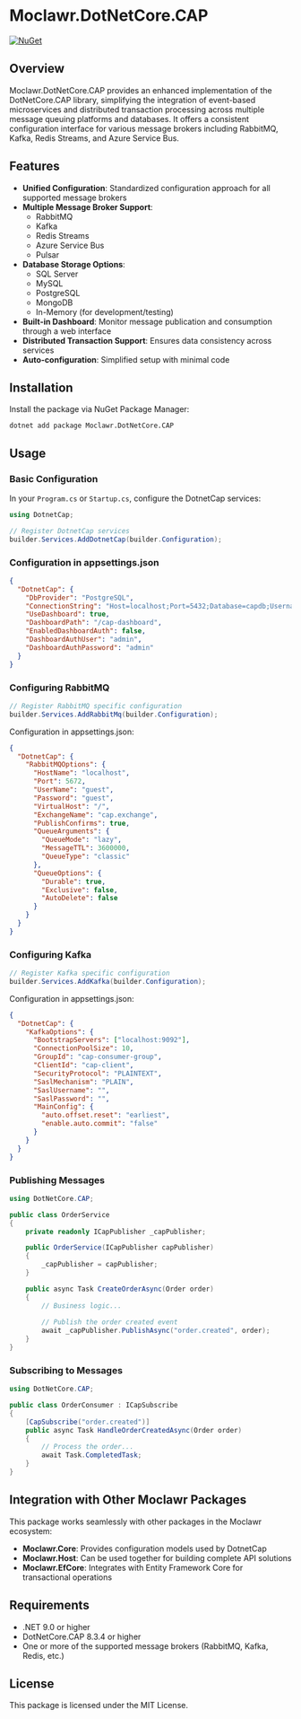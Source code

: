 # Moclawr.DotNetCore.CAP

[![NuGet](https://img.shields.io/nuget/v/Moclawr.DotNetCore.CAP.svg)](https://www.nuget.org/packages/Moclawr.DotNetCore.CAP/)

## Overview

Moclawr.DotNetCore.CAP provides an enhanced implementation of the DotNetCore.CAP library, simplifying the integration of event-based microservices and distributed transaction processing across multiple message queuing platforms and databases. It offers a consistent configuration interface for various message brokers including RabbitMQ, Kafka, Redis Streams, and Azure Service Bus.

## Features

- **Unified Configuration**: Standardized configuration approach for all supported message brokers
- **Multiple Message Broker Support**:
  - RabbitMQ
  - Kafka
  - Redis Streams
  - Azure Service Bus
  - Pulsar
- **Database Storage Options**:
  - SQL Server
  - MySQL
  - PostgreSQL
  - MongoDB
  - In-Memory (for development/testing)
- **Built-in Dashboard**: Monitor message publication and consumption through a web interface
- **Distributed Transaction Support**: Ensures data consistency across services
- **Auto-configuration**: Simplified setup with minimal code

## Installation

Install the package via NuGet Package Manager:

```shell
dotnet add package Moclawr.DotNetCore.CAP
```

## Usage

### Basic Configuration

In your `Program.cs` or `Startup.cs`, configure the DotnetCap services:

```csharp
using DotnetCap;

// Register DotnetCap services
builder.Services.AddDotnetCap(builder.Configuration);
```

### Configuration in appsettings.json

```json
{
  "DotnetCap": {
    "DbProvider": "PostgreSQL",
    "ConnectionString": "Host=localhost;Port=5432;Database=capdb;Username=postgres;Password=password",
    "UseDashboard": true,
    "DashboardPath": "/cap-dashboard",
    "EnabledDashboardAuth": false,
    "DashboardAuthUser": "admin",
    "DashboardAuthPassword": "admin"
  }
}
```

### Configuring RabbitMQ

```csharp
// Register RabbitMQ specific configuration
builder.Services.AddRabbitMq(builder.Configuration);
```

Configuration in appsettings.json:

```json
{
  "DotnetCap": {
    "RabbitMQOptions": {
      "HostName": "localhost",
      "Port": 5672,
      "UserName": "guest",
      "Password": "guest",
      "VirtualHost": "/",
      "ExchangeName": "cap.exchange",
      "PublishConfirms": true,
      "QueueArguments": {
        "QueueMode": "lazy",
        "MessageTTL": 3600000,
        "QueueType": "classic"
      },
      "QueueOptions": {
        "Durable": true,
        "Exclusive": false,
        "AutoDelete": false
      }
    }
  }
}
```

### Configuring Kafka

```csharp
// Register Kafka specific configuration
builder.Services.AddKafka(builder.Configuration);
```

Configuration in appsettings.json:

```json
{
  "DotnetCap": {
    "KafkaOptions": {
      "BootstrapServers": ["localhost:9092"],
      "ConnectionPoolSize": 10,
      "GroupId": "cap-consumer-group",
      "ClientId": "cap-client",
      "SecurityProtocol": "PLAINTEXT",
      "SaslMechanism": "PLAIN",
      "SaslUsername": "",
      "SaslPassword": "",
      "MainConfig": {
        "auto.offset.reset": "earliest",
        "enable.auto.commit": "false"
      }
    }
  }
}
```

### Publishing Messages

```csharp
using DotNetCore.CAP;

public class OrderService
{
    private readonly ICapPublisher _capPublisher;

    public OrderService(ICapPublisher capPublisher)
    {
        _capPublisher = capPublisher;
    }

    public async Task CreateOrderAsync(Order order)
    {
        // Business logic...
        
        // Publish the order created event
        await _capPublisher.PublishAsync("order.created", order);
    }
}
```

### Subscribing to Messages

```csharp
using DotNetCore.CAP;

public class OrderConsumer : ICapSubscribe
{
    [CapSubscribe("order.created")]
    public async Task HandleOrderCreatedAsync(Order order)
    {
        // Process the order...
        await Task.CompletedTask;
    }
}
```

## Integration with Other Moclawr Packages

This package works seamlessly with other packages in the Moclawr ecosystem:

- **Moclawr.Core**: Provides configuration models used by DotnetCap
- **Moclawr.Host**: Can be used together for building complete API solutions
- **Moclawr.EfCore**: Integrates with Entity Framework Core for transactional operations

## Requirements

- .NET 9.0 or higher
- DotNetCore.CAP 8.3.4 or higher
- One or more of the supported message brokers (RabbitMQ, Kafka, Redis, etc.)

## License

This package is licensed under the MIT License.
